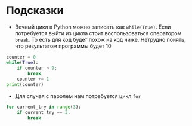 # Подсказки

- Вечный цикл в Python можно записать как `while(True)`. Если потребуется выйти из цикла стоит воспользоваться оператором `break`. То есть для код будет похож на код ниже. Нетрудно понять, что результатом программы будет 10

```Python
counter = 0
while(True):
	if counter > 9:
		break
	counter += 1
print(counter)
```

- Для случая с паролем нам потребуется цикл `for`

```Python
for current_try in range(3):
	if current_try == 3:
		break 
```

